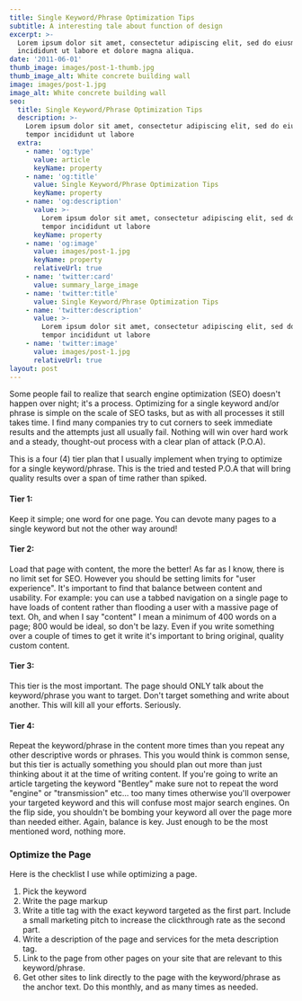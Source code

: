 ```yaml
---
title: Single Keyword/Phrase Optimization Tips
subtitle: A interesting tale about function of design
excerpt: >-
  Lorem ipsum dolor sit amet, consectetur adipiscing elit, sed do eiusmod tempor
  incididunt ut labore et dolore magna aliqua.
date: '2011-06-01'
thumb_image: images/post-1-thumb.jpg
thumb_image_alt: White concrete building wall
image: images/post-1.jpg
image_alt: White concrete building wall
seo:
  title: Single Keyword/Phrase Optimization Tips
  description: >-
    Lorem ipsum dolor sit amet, consectetur adipiscing elit, sed do eiusmod
    tempor incididunt ut labore
  extra:
    - name: 'og:type'
      value: article
      keyName: property
    - name: 'og:title'
      value: Single Keyword/Phrase Optimization Tips
      keyName: property
    - name: 'og:description'
      value: >-
        Lorem ipsum dolor sit amet, consectetur adipiscing elit, sed do eiusmod
        tempor incididunt ut labore
      keyName: property
    - name: 'og:image'
      value: images/post-1.jpg
      keyName: property
      relativeUrl: true
    - name: 'twitter:card'
      value: summary_large_image
    - name: 'twitter:title'
      value: Single Keyword/Phrase Optimization Tips
    - name: 'twitter:description'
      value: >-
        Lorem ipsum dolor sit amet, consectetur adipiscing elit, sed do eiusmod
        tempor incididunt ut labore
    - name: 'twitter:image'
      value: images/post-1.jpg
      relativeUrl: true
layout: post
---
```


Some people fail to realize that search engine optimization (SEO) doesn't happen over night; it's a process. Optimizing for a single keyword and/or phrase is simple on the scale of SEO tasks, but as with all processes it still takes time. I find many companies try to cut corners to seek immediate results and the attempts just all usually fail. Nothing will win over hard work and a steady, thought-out process with a clear plan of attack (P.O.A).

This is a four (4) tier plan that I usually implement when trying to optimize for a single keyword/phrase. This is the tried and tested P.O.A that will bring quality results over a span of time rather than spiked.

#### Tier 1:

Keep it simple; one word for one page. You can devote many pages to a single keyword but not the other way around!

#### Tier 2:

Load that page with content, the more the better! As far as I know, there is no limit set for SEO. However you should be setting limits for "user experience". It's important to find that balance between content and usability. For example: you can use a tabbed navigation on a single page to have loads of content rather than flooding a user with a massive page of text. Oh, and when I say "content" I mean a minimum of 400 words on a page; 800 would be ideal, so don't be lazy. Even if you write something over a couple of times to get it write it's important to bring original, quality custom content.

#### Tier 3:

This tier is the most important. The page should ONLY talk about the keyword/phrase you want to target. Don't target something and write about another. This will kill all your efforts. Seriously.

#### Tier 4:

Repeat the keyword/phrase in the content more times than you repeat any other descriptive words or phrases. This you would think is common sense, but this tier is actually something you should plan out more than just thinking about it at the time of writing content. If you're going to write an article targeting the keyword "Bentley" make sure not to repeat the word "engine" or "transmission" etc... too many times otherwise you'll overpower your targeted keyword and this will confuse most major search engines. On the flip side, you shouldn't be bombing your keyword all over the page more than needed either. Again, balance is key. Just enough to be the most mentioned word, nothing more.

### Optimize the Page

Here is the checklist I use while optimizing a page.

1. Pick the keyword
2. Write the page markup
3. Write a title tag with the exact keyword targeted as the first part. Include a small marketing pitch to increase the clickthrough rate as the second part.
4. Write a description of the page and services for the meta description tag.
5. Link to the page from other pages on your site that are relevant to this keyword/phrase.
6. Get other sites to link directly to the page with the keyword/phrase as the anchor text. Do this monthly, and as many times as needed.
